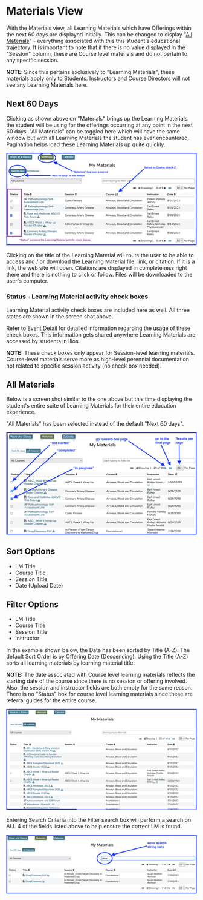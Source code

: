 # Materials View

With the Materials view, all Learning Materials which have Offerings within the next 60 days are displayed initially. This can be changed to display "[All Materials](https://iliosproject.gitbook.io/ilios-user-guide/dashboard/materials-view#all-materials)" - everything associated with this this student's educational trajectory. It is important to note that if there is no value displayed in the "Session" column, these are Course level materials and do not pertain to any specific session.

**NOTE**: Since this pertains exclusively to "Learning Materials", these materials apply only to Students. Instructors and Course Directors will not see any Learning Materials here.

## Next 60 Days

Clicking as shown above on "Materials" brings up the Learning Materials the student will be using for the offerings occurring at any point in the next 60 days. "All Materials" can be toggled here which will have the same window but with all Learning Materials the student has ever encountered. Pagination helps load these Learning Materials up quite quickly.

![My Materials - starting point](../images/materials_view/my_materials.png)

Clicking on the title of the Learning Material will route the user to be able to access and / or download the Learning Material file, link, or citation. If it is a link, the web site will open. Citations are displayed in completeness right there and there is nothing to click or follow. Files will be downloaded to the user's computer.

### Status - Learning Material activity check boxes
Learning Material activity check boxes are included here as well. All three states are shown in the screen shot above. 

Refer to [Event Detail](https://iliosproject.gitbook.io/ilios-user-guide/dashboard/event-detail-view#learning-material-activity-check-boxes) for detailed information regarding the usage of these check boxes. This information gets shared anywhere Learning Materials are accessed by students in Ilios.

**NOTE:** These check boxes only appear for Session-level learning materials. Course-level materials serve more as high-level perennial documentation not related to specific session activity (no check box needed).

## All Materials

Below is a screen shot similar to the one above but this time displaying the student's entire suite of Learning Materials for their entire education experience.

"All Materials" has been selected instead of the default "Next 60 days".

![All Materials](../images/materials_view/all_materials.png)

## Sort Options

* LM Title
* Course Title
* Session Title
* Date (Upload Date)

## Filter Options

* LM Title
* Course Title
* Session Title
* Instructor

In the example shown below, the Data has been sorted by Title (A-Z). The default Sort Order is by Offering Date (Descending). Using the Title (A-Z) sorts all learning materials by learning material title.

**NOTE:** The date associated with Course level learning materials reflects the starting date of the course since there is no session or offering involved. Also, the session and instructor fields are both empty for the same reason. There is no "Status" box for course level learning materials since these are referral guides for the entire course.

![All Materials - Updated Sort Order](../images/materials_view/materials_view_sorted.png)

Entering Search Criteria into the Filter search box will perform a search on ALL 4 of the fields listed above to help ensure the correct LM is found.

![All Materials View - filtered results shown](../images/materials_view/materials_view_filtered.png)
